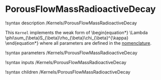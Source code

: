 # PorousFlowMassRadioactiveDecay

!syntax description /Kernels/PorousFlowMassRadioactiveDecay

This `Kernel` implements the weak form of
\begin{equation*}
  \Lambda \phi\sum_{\beta}S_{\beta}\rho_{\beta}\chi_{\beta}^{\kappa}
\end{equation*}
where all parameters are defined in the [nomenclature](/nomenclature.md).

!syntax parameters /Kernels/PorousFlowMassRadioactiveDecay

!syntax inputs /Kernels/PorousFlowMassRadioactiveDecay

!syntax children /Kernels/PorousFlowMassRadioactiveDecay
